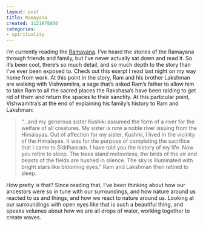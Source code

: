 ```yaml
---
layout: post
title: Ramayana
created: 1121878800
categories:
- spirituality
---
```

I’m currently reading the [Ramayana](http://www.amazon.com/exec/obidos/redirect?path=ASIN/8121500931&link_code=as2&camp=1789&tag=nikhiltrivedi-20&creative=9325). I’ve heard the stories of the Ramayana through friends and family, but I’ve never actually sat down and read it. So it’s been cool, there’s so much detail, and so much depth to the story than I’ve ever been exposed to. Check out this exerpt I read last night on my way home from work. At this point in the story, Ram and his brother Lakshman are walking with Vishwamitra, a sage that’s asked Ram’s father to allow him to take Ram to all the sacred places the Rakshasa’s have been raiding to get rid of them and return the spaces to their sanctity. At this particular point, Vishwamitra’s at the end of explaining his family’s history to Ram and Lakshman:

<blockquote>
    “...and my generous sister Kushiki assumed the form of a river for the welfare of all creatures. My sister is now a noble river issuing from the Himalayas. Out of affection for my sister, Kushiki, I lived in the vicinity of the Himalayas. It was for the purpose of completing the sacrifice that I came to Siddhasram. I have told you the history of my life. Now you retire to sleep. The trees stand motionless, the birds of the air and beasts of the fields are hushed in silence. The sky is illuminated with bright stars like blooming eyes.” Ram and Lakshman then retired to sleep.
</blockquote>

How pretty is that? Since reading that, I’ve been thinking about how our ancestors were so in tune with our surroundings, and how nature around us reacted to us and things, and how we react to nature around us. Looking at our surroundings with open eyes like that is such a beautiful thing, and speaks volumes about how we are all drops of water, working together to create waves. 
